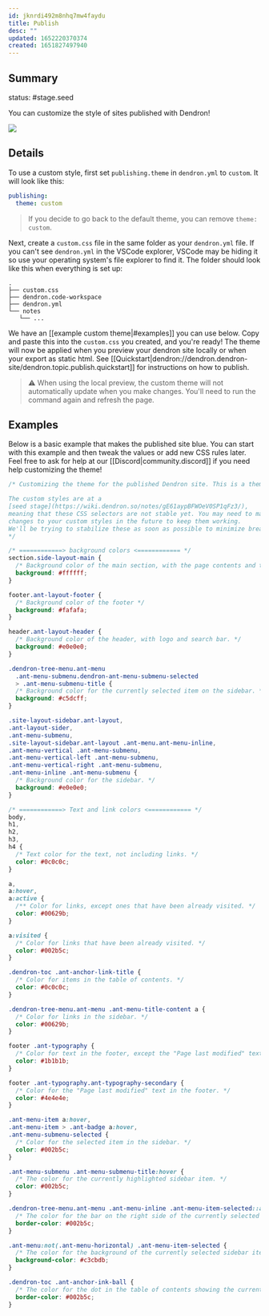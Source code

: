 ```yaml
---
id: jknrdi492m8nhq7mw4faydu
title: Publish
desc: ""
updated: 1652220370374
created: 1651827497940
---
```


## Summary

status: #stage.seed

You can customize the style of sites published with Dendron!

![](https://org-dendron-public-assets.s3.amazonaws.com/images/publishing-custom-theme-example.png)

## Details

To use a custom style, first set `publishing.theme` in `dendron.yml` to `custom`.
It will look like this:

```yaml
publishing:
  theme: custom
```

> If you decide to go back to the default theme, you can remove `theme: custom`.

Next, create a `custom.css` file in the same folder as your `dendron.yml` file.
If you can't see `dendron.yml` in the VSCode explorer, VSCode may be hiding it
so use your operating system's file explorer to find it. The folder should look like this when everything is set up:

```
.
├── custom.css
├── dendron.code-workspace
├── dendron.yml
└── notes
   └── ...
```

We have an [[example custom theme|#examples]] you can use below. Copy and paste this into the
`custom.css` you created, and you're ready! The theme will
now be applied when you preview your dendron site locally or when your export as
static html. See
[[Quickstart|dendron://dendron.dendron-site/dendron.topic.publish.quickstart]]
for instructions on how to publish.

> ⚠️ When using the local preview, the custom theme will not automatically
> update when you make changes. You'll need to run the command again and refresh
> the page.

## Examples

Below is a basic example that makes the published site blue. You can start with
this example and then tweak the values or add new CSS rules later. Feel free to
ask for help at our [[Discord|community.discord]] if you need help customizing
the theme!

```css
/* Customizing the theme for the published Dendron site. This is a theme that darkens the background slightly, and uses blue for links and highlights.

The custom styles are at a
[seed stage](https://wiki.dendron.so/notes/gE61aypBFWOeV0SP1qFz3/),
meaning that these CSS selectors are not stable yet. You may need to make
changes to your custom styles in the future to keep them working.
We'll be trying to stabilize these as soon as possible to minimize breakages!
*/

/* ============> background colors <============ */
section.side-layout-main {
  /* Background color of the main section, with the page contents and table of contents. */
  background: #ffffff;
}

footer.ant-layout-footer {
  /* Background color of the footer */
  background: #fafafa;
}

header.ant-layout-header {
  /* Background color of the header, with logo and search bar. */
  background: #e0e0e0;
}

.dendron-tree-menu.ant-menu
  .ant-menu-submenu.dendron-ant-menu-submenu-selected
  > .ant-menu-submenu-title {
  /* Background color for the currently selected item on the sidebar. */
  background: #c5dcff;
}

.site-layout-sidebar.ant-layout,
.ant-layout-sider,
.ant-menu-submenu,
.site-layout-sidebar.ant-layout .ant-menu.ant-menu-inline,
.ant-menu-vertical .ant-menu-submenu,
.ant-menu-vertical-left .ant-menu-submenu,
.ant-menu-vertical-right .ant-menu-submenu,
.ant-menu-inline .ant-menu-submenu {
  /* Background color for the sidebar. */
  background: #e0e0e0;
}

/* ============> Text and link colors <============ */
body,
h1,
h2,
h3,
h4 {
  /* Text color for the text, not including links. */
  color: #0c0c0c;
}

a,
a:hover,
a:active {
  /** Color for links, except ones that have been already visited. */
  color: #00629b;
}

a:visited {
  /* Color for links that have been already visited. */
  color: #002b5c;
}

.dendron-toc .ant-anchor-link-title {
  /* Color for items in the table of contents. */
  color: #0c0c0c;
}

.dendron-tree-menu.ant-menu .ant-menu-title-content a {
  /* Color for links in the sidebar. */
  color: #00629b;
}

footer .ant-typography {
  /* Color for text in the footer, except the "Page last modified" text. */
  color: #1b1b1b;
}

footer .ant-typography.ant-typography-secondary {
  /* Color for the "Page last modified" text in the footer. */
  color: #4e4e4e;
}

.ant-menu-item a:hover,
.ant-menu-item > .ant-badge a:hover,
.ant-menu-submenu-selected {
  /* Color for the selected item in the sidebar. */
  color: #002b5c;
}

.ant-menu-submenu .ant-menu-submenu-title:hover {
  /* The color for the currently highlighted sidebar item. */
  color: #002b5c;
}

.dendron-tree-menu.ant-menu .ant-menu-inline .ant-menu-item-selected::after {
  /* The color for the bar on the right side of the currently selected sidebar item. */
  border-color: #002b5c;
}

.ant-menu:not(.ant-menu-horizontal) .ant-menu-item-selected {
  /* The color for the background of the currently selected sidebar item. */
  background-color: #c3cbdb;
}

.dendron-toc .ant-anchor-ink-ball {
  /* The color for the dot in the table of contents showing the current position. */
  border-color: #002b5c;
}
```
